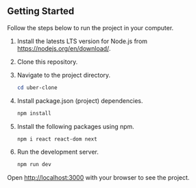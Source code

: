 ## Getting Started

Follow the steps below to run the project in your computer.

1. Install the latests LTS version for Node.js from https://nodejs.org/en/download/.
2. Clone this repository.
3. Navigate to the project directory.

	```powershell
	cd uber-clone
	``` 
4. Install package.json (project) dependencies.

	```powershell
	npm install
	```
	
5. Install the following packages using npm.

	```powershell
	npm i react react-dom next
	```
	
6. Run the development server.

	```powershell
	npm run dev
	```
	
Open [http://localhost:3000](http://localhost:3000) with your browser to see the project.